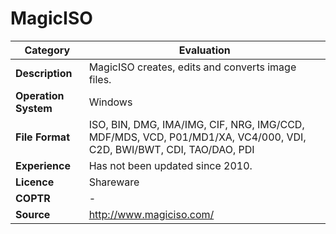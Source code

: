 # MagicISO

| Category | Evaluation |
| --- | --- |
| **Description** | MagicISO creates, edits and converts image files. |
| **Operation System** | Windows |
| **File Format** | ISO, BIN, DMG, IMA/IMG, CIF, NRG, IMG/CCD, MDF/MDS, VCD, P01/MD1/XA, VC4/000, VDI, C2D, BWI/BWT, CDI, TAO/DAO, PDI |
| **Experience** | Has not been updated since 2010. |
| **Licence** | Shareware |
| **COPTR** | - |
| **Source** | http://www.magiciso.com/ |
